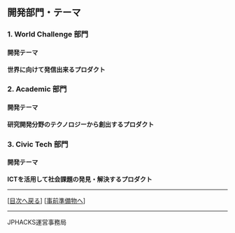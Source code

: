 ## 開発部門・テーマ

### 1. World Challenge 部門
#### 開発テーマ
**世界に向けて発信出来るプロダクト**

### 2. Academic 部門
#### 開発テーマ
**研究開発分野のテクノロジーから創出するプロダクト**

### 3. Civic Tech 部門
#### 開発テーマ
**ICTを活用して社会課題の発見・解決するプロダクト**

--------------
[[目次へ戻る](../README.md)] [[事前準備物へ](tools.md)]

----
JPHACKS運営事務局
